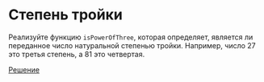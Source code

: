 # Степень тройки

Реализуйте функцию `isPowerOfThree`, которая определяет, является ли переданное число натуральной степенью тройки. Например, число 27 это третья степень, а 81 это четвертая.

[Решение](../src/introduction-to-programming/isPowerOfThree.js)